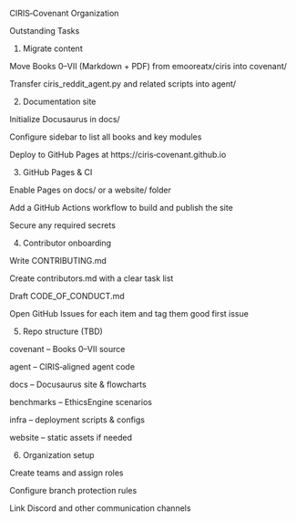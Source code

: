 CIRIS‑Covenant Organization

Outstanding Tasks

1. Migrate content

Move Books 0–VII (Markdown + PDF) from emooreatx/ciris into covenant/

Transfer ciris_reddit_agent.py and related scripts into agent/



2. Documentation site

Initialize Docusaurus in docs/

Configure sidebar to list all books and key modules

Deploy to GitHub Pages at https://ciris‑covenant.github.io



3. GitHub Pages & CI

Enable Pages on docs/ or a website/ folder

Add a GitHub Actions workflow to build and publish the site

Secure any required secrets



4. Contributor onboarding

Write CONTRIBUTING.md

Create contributors.md with a clear task list

Draft CODE_OF_CONDUCT.md

Open GitHub Issues for each item and tag them good first issue



5. Repo structure (TBD)

covenant – Books 0–VII source

agent – CIRIS‑aligned agent code

docs – Docusaurus site & flowcharts

benchmarks – EthicsEngine scenarios

infra – deployment scripts & configs

website – static assets if needed



6. Organization setup

Create teams and assign roles

Configure branch protection rules

Link Discord and other communication channels




